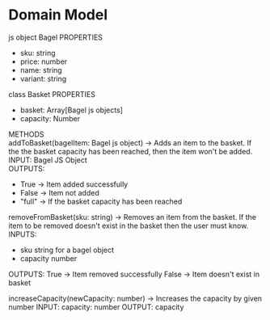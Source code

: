 # Domain Model

js object Bagel
PROPERTIES

- sku: string
- price: number
- name: string
- variant: string

class Basket
PROPERTIES

- basket: Array[Bagel js objects]
- capacity: Number

METHODS  
addToBasket(bagelItem: Bagel js object) -> Adds an item to the basket. If the the basket capacity has been reached, then the item won't be added.  
INPUT: Bagel JS Object  
OUTPUTS:

- True -> Item added successfully
- False -> Item not added
- "full" -> If the basket capacity has been reached

removeFromBasket(sku: string) -> Removes an item from the basket. If the item to be removed doesn't exist in the basket then the user must know.
INPUTS:

- sku string for a bagel object
- capacity number

OUTPUTS:
True -> Item removed successfully
False -> Item doesn't exist in basket

increaseCapacity(newCapacity: number) -> Increases the capacity by given number
INPUT: capacity: number
OUTPUT: capacity
